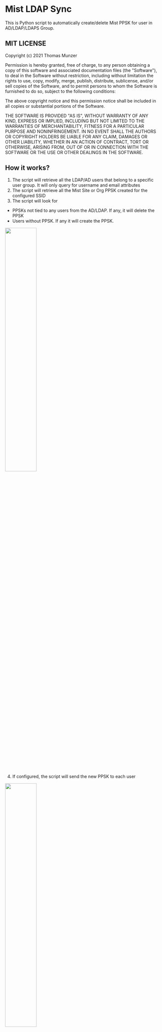 # Mist LDAP Sync
 This is Python script to automatically create/delete Mist PPSK for user in AD/LDAP/LDAPS Group.

## MIT LICENSE
 
Copyright (c) 2021 Thomas Munzer

Permission is hereby granted, free of charge, to any person obtaining a copy of this software and associated documentation files (the "Software"), to deal in the  Software without restriction, including without limitation the rights to use, copy, modify, merge, publish, distribute, sublicense, and/or sell copies of the Software, and to permit persons to whom the Software is furnished to do so, subject to the following conditions:

The above copyright notice and this permission notice shall be included in all copies or substantial portions of the Software.

THE SOFTWARE IS PROVIDED "AS IS", WITHOUT WARRANTY OF ANY KIND, EXPRESS OR IMPLIED, INCLUDING BUT NOT LIMITED TO THE WARRANTIES OF MERCHANTABILITY, FITNESS FOR A PARTICULAR PURPOSE AND NONINFRINGEMENT. IN NO EVENT SHALL THE AUTHORS OR COPYRIGHT HOLDERS BE LIABLE FOR ANY CLAIM, DAMAGES OR OTHER LIABILITY, WHETHER IN AN ACTION OF CONTRACT, TORT OR OTHERWISE, ARISING FROM, OUT OF OR IN CONNECTION WITH THE SOFTWARE OR THE USE OR OTHER DEALINGS IN THE SOFTWARE.

## How it works?
1. The script will retrieve all the LDAP/AD users that belong to a specific user group. It will only query for username and email attributes
2. The script will retrieve all the Mist Site or Org PPSK created for the configured SSID
3. The script will look for
  * PPSKs not tied to any users from the AD/LDAP. If any, it will delete the PPSK
  * Users without PPSK. If any it will create the PPSK.

<div>
<img src="https://github.com/tmunzer/mist_ldap_sync/raw/main/._readme/img/generate.png" width="45%">
</div>
 
4. If configured, the script will send the new PPSK to each user

<div>
<img src="https://github.com/tmunzer/mist_ldap_sync/raw/main/._readme/img/user.png" width="45%">
</div>

5. If configured, the script will send a report with created/deleted PPSK to the administrator(s)

<div>
<img src="https://github.com/tmunzer/mist_ldap_sync/raw/main/._readme/img/report.png" width="45%">
</div>


## How to use it?
1. Just install the dependencies manually or with the `requirements.txt` file. For example with `pîp -r requirements.txt`.
2. Then configure the `config.py` file.
3. And to finish start the script with `python mist_ldap_sync.py` or `python3 mist_ldap_sync.py` depending on your system

##  Curent Limitation
- If you have multiple sites, the script must be run for each site

## Configuration
### Script settings
Check the `example.env` file to know how to configure the script. You will have to create a `.env` file with the required settings.

By default, the script is looking for the `.env` file in its own directory. You can also pass the `.env` file location when running the script with the `-e` option (i.e. `python3 mist_psk_rotate.py -e <path to the env file>`).

You can use the `-c` option to check your configuration.

<div>
<img src="https://github.com/tmunzer/mist_ldap_sync/raw/main/._readme/img/check.png" width="50%">
</div>

### CONFIGURATION VARIABLES
| Variable Name | Type | Default Value | Comment |
| ------------- | ---- | ------------- | ------- |
|LDAP_HOST | string | | Required. LDAP/AD FQDN or IP Address |
|LDAP_PORT | integer | False | 389 | LDAP/AD Port |
|LDAP_USE_SSL | boolean | False | False | |
|LDAP_TLS | string | False | None | |
|LDAP_BIND_USER | string | | Required. User used to query LDAP/AD |
|LDAP_BIND_PASSWORD | string | | User Password used to query LDAP/AD |
|LDAP_BASE_DN | string | | Required. Query Base DN |
|LDAP_SEARCH_GROUP | string | | Used to limit query to users belonging to specific LDAP/AD group |
|LDAP_USER_NAME | string | "userPrincipalName" | LDAP field used to name the PSK |
|LDAP_USER_EMAIL | string | "mail" | LDAP field used to send the PSK by email |
|MIST_HOST | string | | Required. Mist host (e.g: "api.mist.com", "api.eu.mist.com") | 
|MIST_API_TOKEN | string | | Required. Mist API Token (need write access to create the PSKs) |
|MIST_SCOPE | string | | Required. Scope where to create the PSKs: "orgs" or "sites" |
|MIST_SCOPE_ID | string | | Required. org_id or site_id where to create the PSKs |
|MIST_SSID | string | | Required. SSID name used to create the PSKs |
|MIST_PSK_LENGTH | integer | 12 | PSK length |
|MIST_PSK_VLAN | integer |  | PSK VLAN (The VLAN must be allowed in the WLAN configuration) |
|MIST_PSK_ALLOWED_CHARS | string | "abcdefghjkmnpqrstuvwxyzABCDEFGHJKLMNPQRSTUVWXYZ23456789" | Allowed characters in the PSK |
|MIST_PSK_EXCLUDED | array | | Name of the PSKs to exclude from the automated process |
|SMTP_ENABLED | boolean | False | |
|SMTP_HOST | string | | Required if SMTP_ENABLED. SMTP Server FQDN or IP Address |
|SMTP_PORT | integer | 465 | SMTP Server Port |
|SMTP_USE_SSL | boolean | True | To use SMTPS / START-TLS |
|SMTP_USERNAME | string | | SMTP Username |
|SMTP_PASSWORD | string | | SMTP Password |
|SMTP_FROM_NAME | string | "Wi-Fi Access" | |
|SMTP_FROM_EMAIL | string | | |
|SMTP_EMAIL_PSK_TO_USERS | boolean | True | To automatically send email to newly created users |
|SMTP_LOGO_URL | string | "https://cdn.mist.com/wp-content/uploads/logo.png" | Email Logo |
|SMTP_ENABLE_QRCODE | boolean | True | To include configuration QRCode in the email |
|SMTP_REPORT_ENABLED | boolean | False | To send a report by email about the newly created / deleted PSKs |
|SMTP_REPORT_RECEIVERS | array | | Required if SMTP_REPORT_ENABLED. Email addresses that will receive the report |



### Email template
**Any change in the `psk_template.html` is at your own risks!**

If you want to customize the email sent to the users, you can modify the `psk_template.html` file. It's basicaly a HTML file, but:
- Be sure to use double curly brackets "{{" and "}}" instead of single curly brackets for HTML
- The script will inject 3 information in the template:
  - `{0}` will be replaced by the logo image location. It must be published on a web server and reachable by the users' devices
  - `{1}` will be replaced by the user name
  - `{2}` will be replaced by the SSID name
  - `{3}` wll be replaced by the PPSK value
  - If QRcode is enabled, `{4}` wll be replaced by the QRCode information (i.e. "You can also scan the QRCode below to configure your device:")
  - If QRcode is enabled, `{5}` wll be replaced by the QRCode
